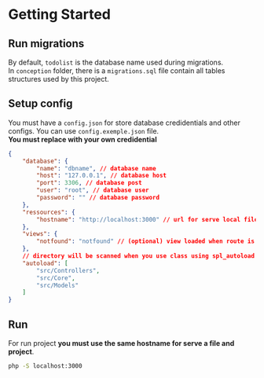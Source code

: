 # Getting Started

## Run migrations
By default, `todolist` is the database name used during migrations.\
In `conception` folder, there is a `migrations.sql` file contain all tables structures used by this project.

## Setup config
You must have a `config.json` for store database credidentials and other configs.
You can use `config.exemple.json` file.\
**You must replace with your own credidential**
```json
{
    "database": {
        "name": "dbname", // database name
        "host": "127.0.0.1", // database host
        "port": 3306, // database post
        "user": "root", // database user
        "password": "" // database password
    },
    "ressources": {
        "hostname": "http://localhost:3000" // url for serve local file using RessourceManager
    },
    "views": {
        "notfound": "notfound" // (optional) view loaded when route is not found
    },
    // directory will be scanned when you use class using spl_autoload
    "autoload": [
        "src/Controllers",
        "src/Core",
        "src/Models"
    ]
}
```

## Run
For run project **you must use the same hostname for serve a file and project**.
```bash
php -S localhost:3000
```